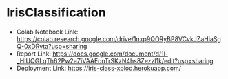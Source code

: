 # IrisClassification

* Colab Notebook Link: https://colab.research.google.com/drive/1nxp9QORyBP8VCvkJZaHiaSgQ-0xDRvta?usp=sharing
* Report Link: https://docs.google.com/document/d/1l-_HIUQGLqTh62Pw2aZiVAAEonTrSKzN4hs8Zezzl1k/edit?usp=sharing
* Deployment Link: https://iris-class-xplod.herokuapp.com/
